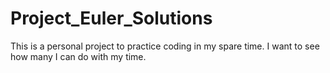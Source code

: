 # Project_Euler_Solutions
This is a personal project to practice coding in my spare time. I want to see how many I can do with my time.
